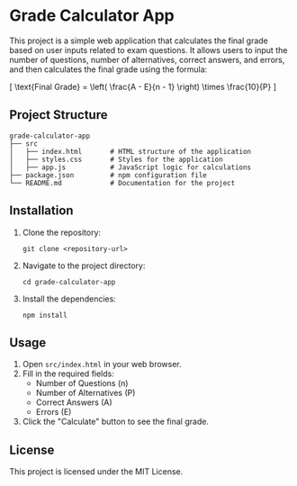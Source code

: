 # Grade Calculator App

This project is a simple web application that calculates the final grade based on user inputs related to exam questions. It allows users to input the number of questions, number of alternatives, correct answers, and errors, and then calculates the final grade using the formula:

\[ \text{Final Grade} = \left( \frac{A - E}{n - 1} \right) \times \frac{10}{P} \]

## Project Structure

```
grade-calculator-app
├── src
│   ├── index.html       # HTML structure of the application
│   ├── styles.css       # Styles for the application
│   ├── app.js           # JavaScript logic for calculations
├── package.json         # npm configuration file
└── README.md            # Documentation for the project
```

## Installation

1. Clone the repository:
   ```
   git clone <repository-url>
   ```

2. Navigate to the project directory:
   ```
   cd grade-calculator-app
   ```

3. Install the dependencies:
   ```
   npm install
   ```

## Usage

1. Open `src/index.html` in your web browser.
2. Fill in the required fields:
   - Number of Questions (n)
   - Number of Alternatives (P)
   - Correct Answers (A)
   - Errors (E)
3. Click the "Calculate" button to see the final grade.

## License

This project is licensed under the MIT License.